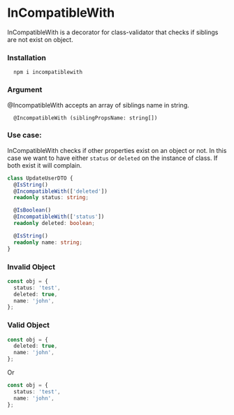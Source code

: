 # InCompatibleWith 
InCompatibleWith is a decorator for class-validator that checks if siblings are not exist on object.

### Installation

```
  npm i incompatiblewith
```

### Argument

  @IncompatibleWith accepts an array of siblings name in string.
  ```
    @IncompatibleWith (siblingPropsName: string[])
  ```

### Use case:

InCompatibleWith checks if other properties exist on an object or not.
In this case we want to have either `status` or `deleted` on the instance of class. If both exist it will complain.

```typescript
class UpdateUserDTO {
  @IsString()
  @IncompatibleWith(['deleted'])
  readonly status: string;

  @IsBoolean()
  @IncompatibleWith(['status'])
  readonly deleted: boolean;

  @IsString()
  readonly name: string;
}
```


### Invalid Object
```typescript
const obj = {
  status: 'test',
  deleted: true,
  name: 'john',
};
```

### Valid Object
```typescript
const obj = {
  deleted: true,
  name: 'john',
};
```
Or
```typescript
const obj = {
  status: 'test',
  name: 'john',
};
```